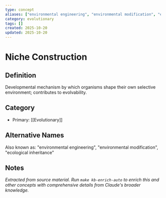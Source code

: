 ```yaml
---
type: concept
aliases: ["environmental engineering", "environmental modification", "ecological inheritance"]
category: evolutionary
tags: []
created: 2025-10-20
updated: 2025-10-20
---
```


# Niche Construction

## Definition

Developmental mechanism by which organisms shape their own selective environment; contributes to evolvability.

## Category

- Primary: [[Evolutionary]]

## Alternative Names

Also known as: "environmental engineering", "environmental modification", "ecological inheritance"

## Notes

*Extracted from source material. Run `make kb-enrich-auto` to enrich this and other concepts with comprehensive details from Claude's broader knowledge.*
